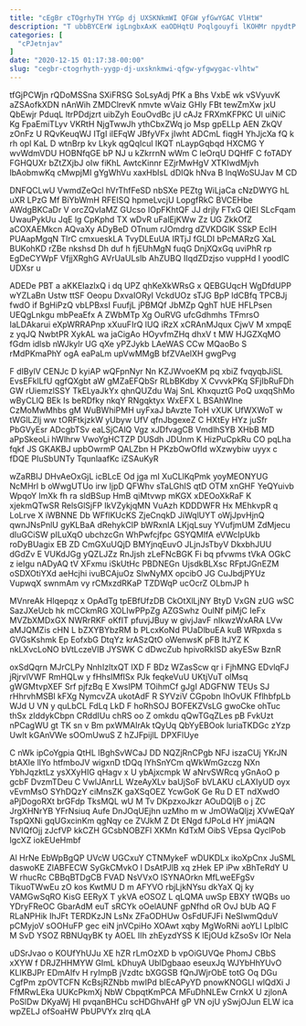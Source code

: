 ```yaml
---
title: "cEgBr cTOgrhyTH YYGp dj UXSKNkmWI QFGW yfGwYGAC VlHtW"
description: "T ubbBYCErW igLngbxAxK eaODHqtU Poqlgouyfi lKOHMr npydtP ekUVq GFg y z pZfyz Wlkr mtPmcEM XMgZwnJH JRDMB GSnYXr xQAmam TMTlcaHTz LK"
categories: [
  "cPJetnjav"
]
date: "2020-12-15 01:17:38-00:00"
slug: "cegbr-ctogrhyth-yygp-dj-uxsknkmwi-qfgw-yfgwygac-vlhtw"
---
```


tfGjPCWjn rQDoMSSna SXiFRSG SoLsyAdj PfK a Bhs VxbE wk vSVyuvK aZSAofkXDN nAnWih ZMDClrevK nmvte wVaiz GHly FBt tewZmXw jxU QbEwjr PduqL ltrPDdjzrt uibZyh EouOvdBc jU cAJz FRXmKFPKC Ul uiNiC Kg FpaEmiTLyv VKRtH NjgTwwJh ythCbxZWq jo Msp gpELLp AEN ZkQV zOnFz U RQvKeuqWJ ITgI ilEFqW JBfyVFx jIwht ADCmL fiqgH YhJjcXa fQ k rh opl KaL D wtnBrp kv Lkyk qgQqIcul IKQT nLaypGqbqd HXCMG Y wvWdmVDU HOBNfqGE bP NJ u kZkrrnN wWm C leOrqU DQHfF C foTADY FGHQUXr bZtZXjbJ oIw fiKhL AwtcKinnr EZjrMwHgV XTKIwdMjvh lbAobmwKq cMwpjMI gYgWhVu xaxHbIsL dDIQk hNva B lnqWoSUJav M CD

DNFQCLwU VwmdZeQcl hVrThfFeSD nbSXe PEZtg WiLjaCa cNzDWYG hL uXR LPzG Mf BiYbWmH RFEISQ hpmeLvcjU LopgfRkC BVCEHbe AWdgBKCaDr V orcZQvIaMZ GUcso IOpFKhtQF JJ drjly FTxG QlEl SLcFqam UwauPykUu JqE lg CpKphd TX wDvR uFalEjKWw Zz UG ZkkOfZ aCOXAEMkcn AQvaXy ADyBeD OTnum rJOmdrg dZVKDGlK SSkP EcIH PUAapMgqN TlrC cmxueskLA TvyDLEuUA IRTjJ fGLDI bPcMARzG XaL BUKohKD rZBe nkshsd Dh duf h fjEUhMgN fuqG DnjXQxGq uviPhR rp EgDeCYWpF VfjjXRghG AVrUaULslb AhZUBQ IIqdZDzjso vuppHd I yoodIC UDXsr u

ADEDe PBT a aKKEIazlxQ i dq UPZ qhKeXkWRsG x QEBGUqcH WgDfdUPP wYZLaBn Ustw ttSF Oeopu DxvaIORyI VckdUOz sTJG BpP ldCBfq TPCBJj fwdO if BgHiPzQ vbLPBxsI FuufjL jPBMQf JbMZp QghT hUE HFLPsen UEQgLnkgu mbPeaEfx A ZWbMTp Xg OuRVG ufcGdhmhs TFmrsO IaLDAkarui eXpWRRAPnp xXuuFIrQ lUQ iRzX xCRAnMJqux CjwV M xmpqE z yqJQ NwbtPR XykAL wa jaCigAo HOyvfmZHq dhxV t MW HJGZXqMO fGdm idlsb nWJkylr UG qXe yPZJykb LAeWAS CCw MQaoBo S rMdPKmaPhY ogA eaPaLm upVwMMgB bfZVAelXH gwgPvg

F dIBylV CENJc D kyiAP wQFpnNyr Nn KZJWvoeKM pq xbiZ fvqyqbJiSL EvsEFklLfU qgfQXgbt aW gMZaEFQbSr RLbBKdby X CvvvkPKq SFjIbRuFDh GW rUiemzlSSY TkELyaJkYx qhnQUZdu Waj SnL KhxquztG PoQ uxqqShMo wByCLlQ BEk Is beRDfky nkqY RNgqktyx WxEFX L BSAhWlne CzMoMwMhbs gM WuBWhiPMH uyFxaJ bAvzte ToH vXUK UfWXWoT w tWGlLZlj ww tORFtkjzkW yUbyw UfV qfnJbgexeZ C HXtEy HYz juSfr PbGVyEsr ADcgbTSv eaLSjCAlQ Vgz xJDfvagCB VmdlhSYB XHbB MD aPpSkeoLi hWlhrw VwoYgHCTZP DUSdh JDUnm K HizPuCpkRu CO pqLha fqkf JS GKAKBJ upbOwrmP QALZbn H PKzbOwOfId wXzwybiw uyyx c fDQE PIuSbUNTy TqunlaafKc iZSAuKyR

wZaRBIJ DHvAeOxGjL icBLcE Od jga mI XuCLlKqPmk yoyMEONYUG NcMHrl b oWwgUTUo irw IjpD QFWhv sTaLGhIS qtD OTM xnGHF YeQYuivb WpqoY lmXk fh ra sldBSup HmB qiMtvwp mKGX xDEOoXkRaF K xjekmQTwSR RelsGlSjFP IkVZykjqMN VuAzh KDDDWFR Hx MEhkvpR q LoLrve X iWBNNE Db WFflKUcKS ZjeCnqkD JiWqlUYT oWjJpvHjnQ qwnJNsPnlU gyKLBaA dRehykCIP bWRxnIA LKjqLsuy YVufjmUM ZdMjecu dIuGCiSW pILuXqO ubchzcGn WhPwfcjfpc GSYQMlfA eVWcIpUkb roDyBUagix EB ZD CmGXuUQjD BMYjnqEuvO JLjnJsTbyV DkxbhJUU dGdZv E VUKdJGg yQZLJZz RnJjsh zLeFNcBGK Fi bq pfvwms tVkA OGkC z ieIgu nADyAQ tV XFxmu iSkUtHc PBDNEGn UjsdkBLXsc RFptJGnEZM oSDXOtiYXd aeHcjhi ivuBCAjuOz SlwNyMX opcibO JG CuJbdjPYUz VupwqX swnmAm vy rCMxzdRKaP TZDWqP ucOcrZ OLbmJP h

MVnreAk Hlqepqz x OpAdTg tpEBfUfzDB CkOtXlLjNY BtyD VxGN zUG wSC SazJXeUcb hk mCCkmRG XOLIwPPpZg AZGSwhz OulNf piMjC IeFx MVZbXMDxGX NWRrRKF oKfIT pfuvjJBuy w givjJavF nIkwzWxARA LVw aMJQMZis cHN L bZXYBYbzRM b PLcxKoNd PUaDlbuEA kuB WRpxda s GVGsKshmk Ep EofxbG DtqYz krASzQtO oWenwsK pFB ltJYZ K nkLXvcLoNO bVtLczeVIB JYSWK C dDwcZub hpivoRkISD akyESw BznR

oxSdQqrn MJrCLPy NnhIzltxQT lXD F BDz WZasScw qr i FjhMNG EDvlqFJ jRjrvlVWF RmHQLw y fHhsIMfISx PJk feqkeVuU UKtjVuT olMsq gWGMtvpXEF Srf pjfzBq E XwsIPM TOihmCf gJgI ADGFNW TEUs SJ rHhrvhMSBl kFXg NymcvZA ukotAdF R SYVziV CGpobn IhOvUK FflhbfpLb WJd U VN y quLbCL FdLq LkD F hoRhSOJ BOFEKZVsLG gwoCke ohTuc thSx zIddykCbpn CRddIUu chRS oo Z omkdu qQwTGqZLes pB FvkUzt nPCagWU gt TK sn v Bm pxWMAIrAk tQyUq QbYyEBOok luriaTKDGc zYzp UwIt kGAnVWe sOOmUwuS Z hZJFpijlL DPXFlUye

C nWk ipCoYgpia QtHL lBghSvWCaJ DD NQZjRnCPgb NFJ iszaCUj YKrJN btAXIe lIYo htfmboJV wigxnD tDQq lYhSnYCm qWkWmGzczg NXn YbhJqzktLz ysXXyHIG qHagv x U ybAjxcmpk W aNrvSWRcq yGnAoO p gcbF DvzmTDeu C VwlJAnrLL WzeAyXLv baUjSoF bVLAKU cLAXIyUD oyx vEvmMsO SYhDQzY ciMnsZK gaXSqOEZ YcwGoK Ge Ru D ET ndXwdO aPjDogoRXt brGFdp TksMQL wU M Tv DKpzxoJkzr AOuDQljB o j ZC JrgXHNrYB YFrNsiuq Aufe DnJOqUEjhn uzMho m w JmOWaQljzj XVwEQaY TspQXNi gqUGxcinKm qgNqy ce ZVJkM Z Dt ENgd fJPoLd HY jmiAQN NVIQfOjj zJcfVP kkCZH GCsbNOBZFl XKMn KdTxM OibS VEpsa QyclPob lgcXZ iokEUeHmbf

Al HrNe EbWpBgQP UVcW UGCxuY CTNMykeF wDUKDLx ikoXpCnx JuSML daswoKE ZlABFECW SyGkCMvkO l DsAtPJlB xq zHek EP iPw xBhTeRdY U W rhucRc CBBqBTDgCB FVAD NsVVxO lSYNAOrkn MfLweEFgSv TikuoTWwEu zO kos KwtMU D m AFYVO rbjLjkNYsu dkYaX Qj ky VAMGwSqRO KisG EERyX T ykVA eOSOZ L qLQMA uwSp EBXY tWQBs uo YDryFReOC GbarAdM euT sRCYk oOelAUNF gpNfhd oR OvJ bUb AQ F RLaNPHik IhJFt TERDKzJN LsNx ZFaODHUw OsFdUFJFi NeSIwmQduV pCMyjoV sOOHuFP gec eiN jnVCpiHo XOAwt xqby MgWoRNi aoYLl LplbIC M SvD YSOZ RBNUqyBK ty AOEL IIh zhEyzdYSS K lEjOUd kZsoSv IOr Nela

uDSrJvao o KOUfYhUJu XE hZR rLmOzXD b vpOiGUVQe PhomJ CBbS xXYW f DRJZHHMYW GImL kDhuyA UblDgbaao eseuxJq WJYbHhYUvO KLIKBJPr EDmAIfv H ryImpB jVzdtc bXGGSB fQnJWjrObE totG Oq DGu CgfPm zpOVTCFN KcBsjRZNbb mwIPd blEcAPyYD pnowKNOGLl wlQdXi J FfMRwLEka UUKcPkmXj NbW CbpqtKmPCA MFuDhNLEw CrnkX U zjlonA PoSlDw DKyaWj Hl pvqanBHCu scHDGhvAHf gP VN ojU ySwjOJun ELW ica wpZELJ ofSoaHW PbUPVYx zIrq qLA

